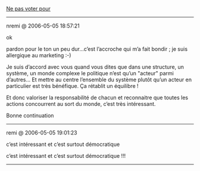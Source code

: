 [Ne pas voter pour](../../../2006/1/rponse-rmi.md)

---
nremi @ 2006-05-05 18:57:21

ok

pardon pour le ton un peu dur...c’est l’accroche qui m’a fait bondir ; je suis allergique au marketing :-)

Je suis d’accord avec vous quand vous dites que dans une structure, un système, un monde complexe le politique n’est qu’un "acteur" parmi d’autres... Et mettre au centre l’ensemble du système plutôt qu’un acteur en particulier est très bénéfique. Ça rétablit un équilibre !

Et donc valoriser la responsabilité de chacun et reconnaitre que toutes les actions concourrent au sort du monde, c’est très intéressant.

Bonne continuation

---

remi @ 2006-05-05 19:01:23

c’est intéressant et c’est surtout démocratique

c’est intéressant et c’est surtout démocratique !!!

---

